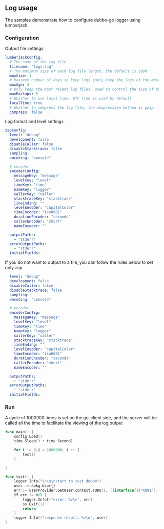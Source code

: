 ## Log usage

The samples demonstrate how to configure dubbo-go logger using lumberjack

### Configuration

Output file settings

```yaml
lumberjackConfig:
  # The name of the log file
  filename: "logs.log"
  # The maximum size of each log file length, the default is 100M
  maxSize: 1
  # Maximum number of days to keep logs (only keep the logs of the most recent days)
  maxAge: 3
  # Only keep the most recent log files, used to control the size of the total log of the program
  maxBackups: 5
  # Whether to use local time, UTC time is used by default
  localTime: true
  # Whether to compress the log file, the compression method is gzip
  compress: false
```

Log format and level settings

```yaml
zapConfig:
  level: "debug"
  development: false
  disableCaller: false
  disableStacktrace: false
  sampling:
  encoding: "console"

  # encoder
  encoderConfig:
    messageKey: "message"
    levelKey: "level"
    timeKey: "time"
    nameKey: "logger"
    callerKey: "caller"
    stacktraceKey: "stacktrace"
    lineEnding: ""
    levelEncoder: "capitalColor"
    timeEncoder: "iso8601"
    durationEncoder: "seconds"
    callerEncoder: "short"
    nameEncoder: ""

  outputPaths:
    - "stderr"
  errorOutputPaths:
    - "stderr"
  initialFields:
```

If you do not want to output to a file, you can follow the rules below to set only zap

```yaml
  level: "debug"
  development: false
  disableCaller: false
  disableStacktrace: false
  sampling:
  encoding: "console"

  # encoder
  encoderConfig:
    messageKey: "message"
    levelKey: "level"
    timeKey: "time"
    nameKey: "logger"
    callerKey: "caller"
    stacktraceKey: "stacktrace"
    lineEnding: ""
    levelEncoder: "capitalColor"
    timeEncoder: "iso8601"
    durationEncoder: "seconds"
    callerEncoder: "short"
    nameEncoder: ""

  outputPaths:
    - "stderr"
  errorOutputPaths:
    - "stderr"
  initialFields:
```

### Run

A cycle of 1000000 times is set on the go-client side, and the server will be called all the time to facilitate the viewing of the log output

```go
func main() {
	config.Load()
	time.Sleep(3 * time.Second)

	for i := 0;i < 1000000; i ++ {
		test()
	}

}

func test() {
	logger.Info("\n\n\nstart to test dubbo")
	user := &pkg.User{}
	err := userProvider.GetUser(context.TODO(), []interface{}{"A001"}, user)
	if err != nil {
		logger.Infof("error: %v\n", err)
		os.Exit(1)
		return
	}
	logger.Infof("response result: %v\n", user)
}
```